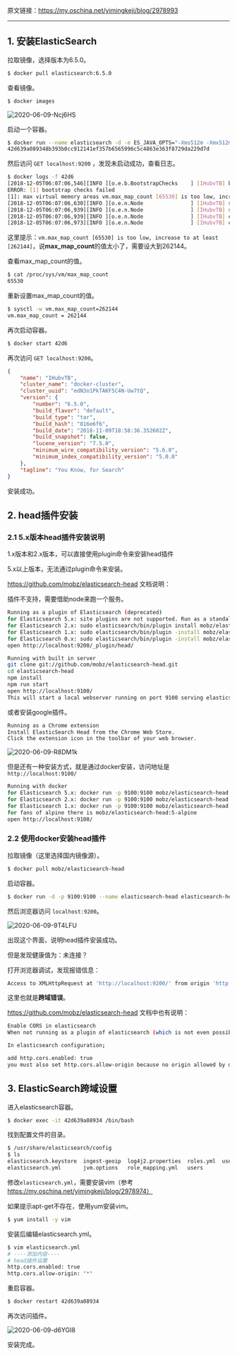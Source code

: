 原文链接：https://my.oschina.net/yimingkeji/blog/2978993

---

## 1. 安装ElasticSearch

拉取镜像，选择版本为6.5.0。

```bash
$ docker pull elasticsearch:6.5.0
```

查看镜像。

```bash
$ docker images
```

![2020-06-09-Ncj6HS](https://image.ldbmcs.com/2020-06-09-Ncj6HS.jpg)

启动一个容器。

```bash
$ docker run --name elasticsearch -d -e ES_JAVA_OPTS="-Xms512m -Xmx512m" -p 9200:9200 -p 9300:9300 elasticsearch:6.5.0
42d639a089348b393b0cc912141ef357b6565996c5c4863e363f8729da229d7d
```

然后访问 `GET localhost:9200` ，发现未启动成功，查看日志。

```bash
$ docker logs -f 42d6
[2018-12-05T06:07:06,546][INFO ][o.e.b.BootstrapChecks    ] [IHubvTB] bound or publishing to a non-loopback address, enforcing bootstrap checks
ERROR: [1] bootstrap checks failed
[1]: max virtual memory areas vm.max_map_count [65530] is too low, increase to at least [262144]
[2018-12-05T06:07:06,630][INFO ][o.e.n.Node               ] [IHubvTB] stopping ...
[2018-12-05T06:07:06,939][INFO ][o.e.n.Node               ] [IHubvTB] stopped
[2018-12-05T06:07:06,939][INFO ][o.e.n.Node               ] [IHubvTB] closing ...
[2018-12-05T06:07:06,973][INFO ][o.e.n.Node               ] [IHubvTB] closed
```

这里提示：`vm.max_map_count [65530] is too low, increase to at least [262144]`，说**max_map_count**的值太小了，需要设大到262144。

查看max_map_count的值。

```bash
$ cat /proc/sys/vm/max_map_count
65530
```

重新设置max_map_count的值。

```bash
$ sysctl -w vm.max_map_count=262144
vm.max_map_count = 262144
```

再次启动容器。

```bash
$ docker start 42d6
```

再次访问 `GET localhost:9200`。

```json
{
    "name": "IHubvTB",
    "cluster_name": "docker-cluster",
    "cluster_uuid": "edN3o1PkTAKF5C4N-Uw7tQ",
    "version": {
        "number": "6.5.0",
        "build_flavor": "default",
        "build_type": "tar",
        "build_hash": "816e6f6",
        "build_date": "2018-11-09T18:58:36.352602Z",
        "build_snapshot": false,
        "lucene_version": "7.5.0",
        "minimum_wire_compatibility_version": "5.6.0",
        "minimum_index_compatibility_version": "5.0.0"
    },
    "tagline": "You Know, for Search"
}
```

安装成功。

## 2. head插件安装

### 2.1 5.x版本head插件安装说明

1.x版本和2.x版本，可以直接使用plugin命令来安装head插件

5.x以上版本，无法通过plugin命令来安装。

https://github.com/mobz/elasticsearch-head 文档说明：

插件不支持，需要借助node来跑一个服务。

```bash
Running as a plugin of Elasticsearch (deprecated)
for Elasticsearch 5.x: site plugins are not supported. Run as a standalone server
for Elasticsearch 2.x: sudo elasticsearch/bin/plugin install mobz/elasticsearch-head
for Elasticsearch 1.x: sudo elasticsearch/bin/plugin -install mobz/elasticsearch-head/1.x
for Elasticsearch 0.x: sudo elasticsearch/bin/plugin -install mobz/elasticsearch-head/0.9
open http://localhost:9200/_plugin/head/
```

```bash
Running with built in server
git clone git://github.com/mobz/elasticsearch-head.git
cd elasticsearch-head
npm install
npm run start
open http://localhost:9100/
This will start a local webserver running on port 9100 serving elasticsearch-head
```

或者安装google插件。

```bash
Running as a Chrome extension
Install ElasticSearch Head from the Chrome Web Store.
Click the extension icon in the toolbar of your web browser.
```

![2020-06-09-R8DM1k](https://image.ldbmcs.com/2020-06-09-R8DM1k.jpg)

但是还有一种安装方式，就是通过docker安装，访问地址是` http://localhost:9100/`

```bash
Running with docker
for Elasticsearch 5.x: docker run -p 9100:9100 mobz/elasticsearch-head:5
for Elasticsearch 2.x: docker run -p 9100:9100 mobz/elasticsearch-head:2
for Elasticsearch 1.x: docker run -p 9100:9100 mobz/elasticsearch-head:1
for fans of alpine there is mobz/elasticsearch-head:5-alpine
open http://localhost:9100/
```

### 2.2 使用docker安装head插件

拉取镜像（这里选择国内镜像源）。

```bash
$ docker pull mobz/elasticsearch-head
```

启动容器。

```bash
$ docker run -d -p 9100:9100 --name elasticsearch-head elasticsearch-head
```

然后浏览器访问 `localhost:9200`。

![2020-06-09-9T4LFU](https://image.ldbmcs.com/2020-06-09-9T4LFU.jpg)

出现这个界面，说明head插件安装成功。

但是发现健康值为：未连接？

打开浏览器调试，发现报错信息：

```bash
Access to XMLHttpRequest at 'http://localhost:9200/' from origin 'http://localhost:9100' has been blocked by CORS policy: No 'Access-Control-Allow-Origin' header is present on the requested resource.
```

这里也就是**跨域错误**。

https://github.com/mobz/elasticsearch-head 文档中也有说明：

```bash
Enable CORS in elasticsearch
When not running as a plugin of elasticsearch (which is not even possible from version 5) you must enable CORS in elasticsearch otherwise your browser will rejects requests which appear insecure.

In elasticsearch configuration;

add http.cors.enabled: true
you must also set http.cors.allow-origin because no origin allowed by default. http.cors.allow-origin: "*" is valid value, however it’s considered as a security risk as your cluster is open to cross origin from anywhere.
```

## 3. ElasticSearch跨域设置

进入elasticsearch容器。

```bash
$ docker exec -it 42d639a08934 /bin/bash
```

找到配置文件的目录。

```bash
$ /usr/share/elasticsearch/config
$ ls
elasticsearch.keystore  ingest-geoip  log4j2.properties  roles.yml  users_roles
elasticsearch.yml       jvm.options   role_mapping.yml   users
```

修改`elasticsearch.yml`，需要安装vim（参考 https://my.oschina.net/yimingkeji/blog/2978974）

如果提示apt-get不存在，使用yum安装vim。

```bash
$ yum install -y vim
```

安装后编辑elasticsearch.yml。

```bash
$ vim elasticsearch.yml
# ----添加内容----
# head插件设置
http.cors.enabled: true
http.cors.allow-origin: "*"
```

重启容器。

```bash
$ docker restart 42d639a08934
```

再次访问插件。

![2020-06-09-d6YGI8](https://image.ldbmcs.com/2020-06-09-d6YGI8.jpg)

安装完成。